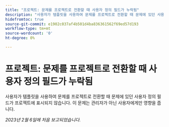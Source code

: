 ```yaml
---
title: "프로젝트: 문제를 프로젝트로 전환할 때 사용자 정의 필드가 누락됨"
description: "사용자가 템플릿을 사용하여 문제를 프로젝트로 전환할 때 문제에 있던 사용자 정의 필드가 프로젝트에 표시되지 않습니다. 이 문제는 관리자가 아닌 사용자에게만 영향을 줍니다."
hidefromtoc: true
source-git-commit: e1902c037af4b501d4ba836361562f69ed57d193
workflow-type: tm+mt
source-wordcount: '0'
ht-degree: 0%

---
```



# 프로젝트: 문제를 프로젝트로 전환할 때 사용자 정의 필드가 누락됨

사용자가 템플릿을 사용하여 문제를 프로젝트로 전환할 때 문제에 있던 사용자 정의 필드가 프로젝트에 표시되지 않습니다. 이 문제는 관리자가 아닌 사용자에게만 영향을 줍니다.

_2023년 2월 6일에 처음 보고되었습니다._

